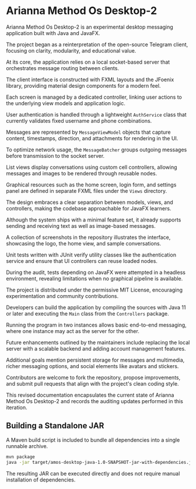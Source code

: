 # Arianna Method Os Desktop-2

Arianna Method Os Desktop-2 is an experimental desktop messaging application built with Java and JavaFX.

The project began as a reinterpretation of the open-source Telegram client, focusing on clarity, modularity, and educational value.

At its core, the application relies on a local socket-based server that orchestrates message routing between clients.

The client interface is constructed with FXML layouts and the JFoenix library, providing material design components for a modern feel.

Each screen is managed by a dedicated controller, linking user actions to the underlying view models and application logic.

User authentication is handled through a lightweight `AuthService` class that currently validates fixed username and phone combinations.

Messages are represented by `MessageViewModel` objects that capture content, timestamps, direction, and attachments for rendering in the UI.

To optimize network usage, the `MessageBatcher` groups outgoing messages before transmission to the socket server.

List views display conversations using custom cell controllers, allowing messages and images to be rendered through reusable nodes.

Graphical resources such as the home screen, login form, and settings panel are defined in separate FXML files under the `Views` directory.

The design embraces a clear separation between models, views, and controllers, making the codebase approachable for JavaFX learners.

Although the system ships with a minimal feature set, it already supports sending and receiving text as well as image-based messages.

A collection of screenshots in the repository illustrates the interface, showcasing the logo, the home view, and sample conversations.

Unit tests written with JUnit verify utility classes like the authentication service and ensure that UI controllers can reuse loaded nodes.

During the audit, tests depending on JavaFX were attempted in a headless environment, revealing limitations when no graphical pipeline is available.

The project is distributed under the permissive MIT License, encouraging experimentation and community contributions.

Developers can build the application by compiling the sources with Java 11 or later and executing the `Main` class from the `Controllers` package.

Running the program in two instances allows basic end-to-end messaging, where one instance may act as the server for the other.

Future enhancements outlined by the maintainers include replacing the local server with a scalable backend and adding account management features.

Additional goals mention persistent storage for messages and multimedia, richer messaging options, and social elements like avatars and stickers.

Contributors are welcome to fork the repository, propose improvements, and submit pull requests that align with the project's clean coding style.

This revised documentation encapsulates the current state of Arianna Method Os Desktop-2 and records the auditing updates performed in this iteration.

## Building a Standalone JAR

A Maven build script is included to bundle all dependencies into a single runnable archive.

```bash
mvn package
java -jar target/amos-desktop-java-1.0-SNAPSHOT-jar-with-dependencies.jar
```

The resulting JAR can be executed directly and does not require manual installation of dependencies.
